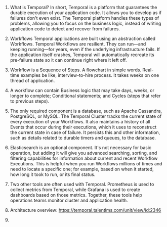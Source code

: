 1. What is Temporal?
   In short, Temporal is a platform that guarantees the durable execution of your application code.
   It allows you to develop as if failures don't even exist.
   The Temporal platform handles these types of problems, allowing you to focus on the business logic, instead of writing application code to detect and recover from failures.

3. Workflows
   Temporal applications are built using an abstraction called Workflows.
   Temporal Workflows are resilient. They can run—and keeping running—for years, even if the underlying infrastructure fails.
   If the application itself crashes, Temporal will automatically recreate its pre-failure state so it can continue right where it left off.

4. Workflow is a Sequence of Steps. A flowchart in simple words.
   Real-time examples be like, interview-to-hire process. It takes weeks on one thread of application.

5. A workflow can contain Business logic that may take days, weeks, or longer to complete; Conditional statements; and Cycles (steps that refer to previous steps).
   
6. The only required component is a database, such as Apache Cassandra, PostgreSQL, or MySQL. The Temporal Cluster tracks the current state of every execution of your Workflows. It also maintains a history of all Events that occur during their executions, which it uses to reconstruct the current state in case of failure. It persists this and other information, such as details related to durable timers and queues, to the database.

7. Elasticsearch is an optional component. It's not necessary for basic operation, but adding it will give you advanced searching, sorting, and filtering capabilities for information about current and recent Workflow Executions. This is helpful when you run Workflows millions of times and need to locate a specific one; for example, based on when it started, how long it took to run, or its final status.

8. Two other tools are often used with Temporal. Prometheus is used to collect metrics from Temporal, while Grafana is used to create dashboards based on those metrics. Together, these tools help operations teams monitor cluster and application health.

9. Architecture overview: https://temporal.talentlms.com/unit/view/id:2346

10. 

